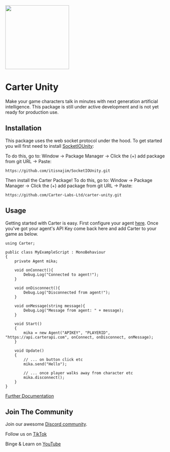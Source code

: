 <img src="https://www.carterapi.com/carter-full-white-transparent.svg" style="width: 200px"/>

# Carter Unity

Make your game characters talk in minutes with next generation artificial intelligence. This package is still under active development and is not yet ready for production use.

## Installation

This package uses the web socket protocol under the hood. To get started you will first need to install [SocketIOUnity](https://github.com/itisnajim/SocketIOUnity):

To do this, go to: Window -> Package Manager -> Click the (+) add package from git URL -> Paste:

`https://github.com/itisnajim/SocketIOUnity.git`

Then install the Carter Package! To do this, go to: Window -> Package Manager -> Click the (+) add package from git URL -> Paste:

`https://github.com/Carter-Labs-Ltd/carter-unity.git`

## Usage

Getting started with Carter is easy. First configure your agent [here](https://studio.carterlabs.ai). Once you've got your agent's API Key come back here and add Carter to your game as below.

```...
using Carter;

public class MyExampleScript : MonoBehaviour
{
    private Agent mika;

    void onConnect(){
        Debug.Log("Connected to agent!");
    }

    void onDisconnect(){
        Debug.Log("Disconnected from agent!");
    }

    void onMessage(string message){
        Debug.Log("Message from agent: " + message);
    }

    void Start()
    {
        mika = new Agent("APIKEY", "PLAYERID", "https://api.carterapi.com", onConnect, onDisconnect, onMessage);
    }

    void Update()
    {
        // ... on button click etc
        mika.send("Hello");

        // ... once player walks away from character etc
        mika.disconnect();
    }
}
```

[Further Documentation](https://carterapi.gitbook.io/carter-docs/)

## Join The Community

Join our awesome [Discord community](https://discord.gg/YqWwCVU8UH).

Follow us on [TikTok](https://www.tiktok.com/@carterlabs)

Binge & Learn on [YouTube](https://www.youtube.com/@Carter_Labs)
